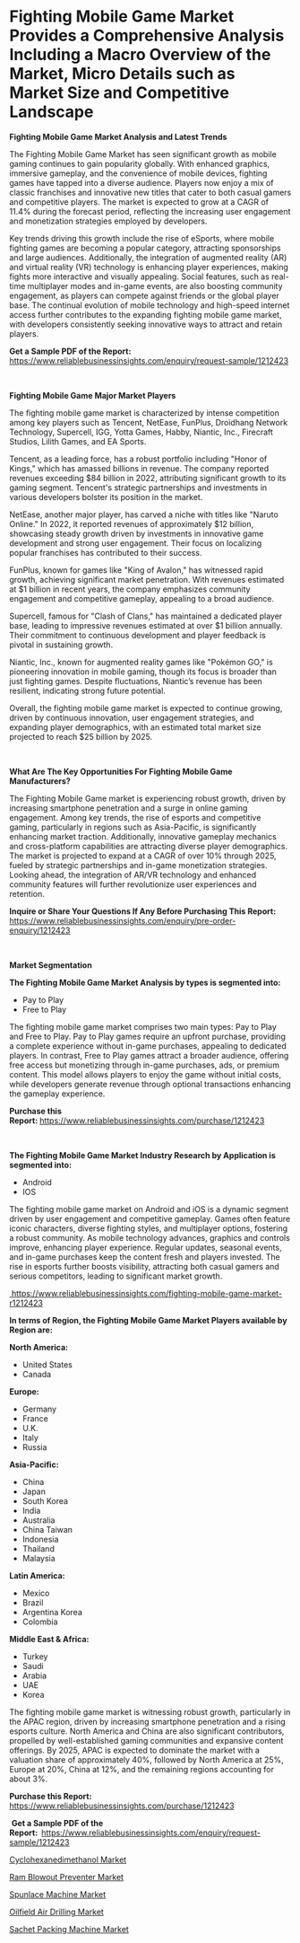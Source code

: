 <p><h1>Fighting Mobile Game Market Provides a Comprehensive Analysis Including a Macro Overview of the Market, Micro Details such as Market Size and Competitive Landscape</h1></p><p><strong>Fighting Mobile Game Market Analysis and Latest Trends</strong></p>
<p><p>The Fighting Mobile Game Market has seen significant growth as mobile gaming continues to gain popularity globally. With enhanced graphics, immersive gameplay, and the convenience of mobile devices, fighting games have tapped into a diverse audience. Players now enjoy a mix of classic franchises and innovative new titles that cater to both casual gamers and competitive players. The market is expected to grow at a CAGR of 11.4% during the forecast period, reflecting the increasing user engagement and monetization strategies employed by developers.</p><p>Key trends driving this growth include the rise of eSports, where mobile fighting games are becoming a popular category, attracting sponsorships and large audiences. Additionally, the integration of augmented reality (AR) and virtual reality (VR) technology is enhancing player experiences, making fights more interactive and visually appealing. Social features, such as real-time multiplayer modes and in-game events, are also boosting community engagement, as players can compete against friends or the global player base. The continual evolution of mobile technology and high-speed internet access further contributes to the expanding fighting mobile game market, with developers consistently seeking innovative ways to attract and retain players.</p></p>
<p><strong>Get a Sample PDF of the Report:&nbsp;</strong> <a href="https://www.reliablebusinessinsights.com/enquiry/request-sample/1212423?utm_campaign=1405&utm_medium=2&utm_source=Github&utm_content=ia&utm_term=06102024&utm_id=fighting-mobile-game">https://www.reliablebusinessinsights.com/enquiry/request-sample/1212423</a></p>
<p>&nbsp;</p>
<p><strong>Fighting Mobile Game Major Market Players</strong></p>
<p><p>The fighting mobile game market is characterized by intense competition among key players such as Tencent, NetEase, FunPlus, Droidhang Network Technology, Supercell, IGG, Yotta Games, Habby, Niantic, Inc., Firecraft Studios, Lilith Games, and EA Sports.</p><p>Tencent, as a leading force, has a robust portfolio including "Honor of Kings," which has amassed billions in revenue. The company reported revenues exceeding $84 billion in 2022, attributing significant growth to its gaming segment. Tencent's strategic partnerships and investments in various developers bolster its position in the market.</p><p>NetEase, another major player, has carved a niche with titles like "Naruto Online." In 2022, it reported revenues of approximately $12 billion, showcasing steady growth driven by investments in innovative game development and strong user engagement. Their focus on localizing popular franchises has contributed to their success.</p><p>FunPlus, known for games like "King of Avalon," has witnessed rapid growth, achieving significant market penetration. With revenues estimated at $1 billion in recent years, the company emphasizes community engagement and competitive gameplay, appealing to a broad audience.</p><p>Supercell, famous for "Clash of Clans," has maintained a dedicated player base, leading to impressive revenues estimated at over $1 billion annually. Their commitment to continuous development and player feedback is pivotal in sustaining growth.</p><p>Niantic, Inc., known for augmented reality games like "Pokémon GO," is pioneering innovation in mobile gaming, though its focus is broader than just fighting games. Despite fluctuations, Niantic’s revenue has been resilient, indicating strong future potential.</p><p>Overall, the fighting mobile game market is expected to continue growing, driven by continuous innovation, user engagement strategies, and expanding player demographics, with an estimated total market size projected to reach $25 billion by 2025.</p></p>
<p>&nbsp;</p>
<p><strong>What Are The Key Opportunities For Fighting Mobile Game Manufacturers?</strong></p>
<p><p>The Fighting Mobile Game market is experiencing robust growth, driven by increasing smartphone penetration and a surge in online gaming engagement. Among key trends, the rise of esports and competitive gaming, particularly in regions such as Asia-Pacific, is significantly enhancing market traction. Additionally, innovative gameplay mechanics and cross-platform capabilities are attracting diverse player demographics. The market is projected to expand at a CAGR of over 10% through 2025, fueled by strategic partnerships and in-game monetization strategies. Looking ahead, the integration of AR/VR technology and enhanced community features will further revolutionize user experiences and retention.</p></p>
<p><strong>Inquire or Share Your Questions If Any Before Purchasing This Report:</strong> <a href="https://www.reliablebusinessinsights.com/enquiry/pre-order-enquiry/1212423?utm_campaign=1405&utm_medium=2&utm_source=Github&utm_content=ia&utm_term=06102024&utm_id=fighting-mobile-game">https://www.reliablebusinessinsights.com/enquiry/pre-order-enquiry/1212423</a></p>
<p>&nbsp;</p>
<p><strong>Market Segmentation</strong></p>
<p><strong>The Fighting Mobile Game Market Analysis by types is segmented into:</strong></p>
<p><ul><li>Pay to Play</li><li>Free to Play</li></ul></p>
<p><p>The fighting mobile game market comprises two main types: Pay to Play and Free to Play. Pay to Play games require an upfront purchase, providing a complete experience without in-game purchases, appealing to dedicated players. In contrast, Free to Play games attract a broader audience, offering free access but monetizing through in-game purchases, ads, or premium content. This model allows players to enjoy the game without initial costs, while developers generate revenue through optional transactions enhancing the gameplay experience.</p></p>
<p><strong>Purchase this Report:&nbsp;</strong><a href="https://www.reliablebusinessinsights.com/purchase/1212423?utm_campaign=1405&utm_medium=2&utm_source=Github&utm_content=ia&utm_term=06102024&utm_id=fighting-mobile-game">https://www.reliablebusinessinsights.com/purchase/1212423</a></p>
<p>&nbsp;</p>
<p><strong>The Fighting Mobile Game Market Industry Research by Application is segmented into:</strong></p>
<p><ul><li>Android</li><li>IOS</li></ul></p>
<p><p>The fighting mobile game market on Android and iOS is a dynamic segment driven by user engagement and competitive gameplay. Games often feature iconic characters, diverse fighting styles, and multiplayer options, fostering a robust community. As mobile technology advances, graphics and controls improve, enhancing player experience. Regular updates, seasonal events, and in-game purchases keep the content fresh and players invested. The rise in esports further boosts visibility, attracting both casual gamers and serious competitors, leading to significant market growth.</p></p>
<p><a href="https://www.reliablebusinessinsights.com/fighting-mobile-game-market-r1212423?utm_campaign=1405&utm_medium=2&utm_source=Github&utm_content=ia&utm_term=06102024&utm_id=fighting-mobile-game">&nbsp;https://www.reliablebusinessinsights.com/fighting-mobile-game-market-r1212423</a></p>
<p><strong>In terms of Region, the Fighting Mobile Game Market Players available by Region are:</strong></p>
<p>
    <p> <strong> North America: </strong>
        <ul>
            <li>United States</li>
            <li>Canada</li>
        </ul>
        </p> 
    <p> <strong> Europe: </strong>
        <ul>
            <li>Germany</li>
            <li>France</li>
            <li>U.K.</li>
            <li>Italy</li>
            <li>Russia</li>
        </ul>
        </p> 
    <p> <strong> Asia-Pacific: </strong>
        <ul>
            <li>China</li>
            <li>Japan</li>
            <li>South Korea</li>
            <li>India</li>
            <li>Australia</li>
            <li>China Taiwan</li>
            <li>Indonesia</li>
            <li>Thailand</li>
            <li>Malaysia</li>
        </ul>
        </p> 
    <p> <strong> Latin America: </strong>
        <ul>
            <li>Mexico</li>
            <li>Brazil</li>
            <li>Argentina Korea</li>
            <li>Colombia</li>
        </ul>
        </p> 
    <p> <strong> Middle East & Africa: </strong>
        <ul>
            <li>Turkey</li>
            <li>Saudi</li>
            <li>Arabia</li>
            <li>UAE</li>
            <li>Korea</li>
        </ul>
    </p>
    </p>
<p><p>The fighting mobile game market is witnessing robust growth, particularly in the APAC region, driven by increasing smartphone penetration and a rising esports culture. North America and China are also significant contributors, propelled by well-established gaming communities and expansive content offerings. By 2025, APAC is expected to dominate the market with a valuation share of approximately 40%, followed by North America at 25%, Europe at 20%, China at 12%, and the remaining regions accounting for about 3%.</p></p>
<p><strong>Purchase this Report: </strong><a href="https://www.reliablebusinessinsights.com/purchase/1212423?utm_campaign=1405&utm_medium=2&utm_source=Github&utm_content=ia&utm_term=06102024&utm_id=fighting-mobile-game">https://www.reliablebusinessinsights.com/purchase/1212423</a></p>
<p>&nbsp;<strong>Get a Sample PDF of the Report:&nbsp;&nbsp;</strong><a href="https://www.reliablebusinessinsights.com/enquiry/request-sample/1212423?utm_campaign=1405&utm_medium=2&utm_source=Github&utm_content=ia&utm_term=06102024&utm_id=fighting-mobile-game">https://www.reliablebusinessinsights.com/enquiry/request-sample/1212423</a></p>
<p><strong></strong></p>
<p><p><a href="https://medium.com/@tony.jax/cyclohexanedimethanol-spectrum-usage-patterns-and-sector-evolution-2024-2031-e11c41cc4340?utm_campaign=1405&utm_medium=2&utm_source=Github&utm_content=ia&utm_term=06102024&utm_id=fighting-mobile-game">Cyclohexanedimethanol Market</a></p><p><a href="https://www.linkedin.com/pulse/unveiling-market-trends-global-ram-blowout-preventer-growth-regional-7hoke?utm_campaign=1405&utm_medium=2&utm_source=Github&utm_content=ia&utm_term=06102024&utm_id=fighting-mobile-game">Ram Blowout Preventer Market</a></p><p><a href="https://www.linkedin.com/pulse/deep-dive-spunlace-machine-market-itstrends-segmentation-competitive-jwmke?utm_campaign=1405&utm_medium=2&utm_source=Github&utm_content=ia&utm_term=06102024&utm_id=fighting-mobile-game">Spunlace Machine Market</a></p><p><a href="https://www.linkedin.com/pulse/global-oilfield-air-drilling-industry-research-report-competitive-w57ge?utm_campaign=1405&utm_medium=2&utm_source=Github&utm_content=ia&utm_term=06102024&utm_id=fighting-mobile-game">Oilfield Air Drilling Market</a></p><p><a href="https://www.linkedin.com/pulse/sachet-packing-machine-market-trends-growth-outlook-2024--qvtcf?utm_campaign=1405&utm_medium=2&utm_source=Github&utm_content=ia&utm_term=06102024&utm_id=fighting-mobile-game">Sachet Packing Machine Market</a></p></p>